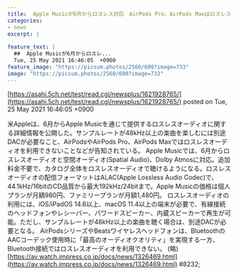 ```yaml
---
title:  Apple Musicが6月からロスレス対応　AirPods Pro、AirPods Maxはロスレス非対応  
categories:
- news
excerpt: |
  
feature_text: |
  ##  Apple Musicが6月からロスレ...
  Tue, 25 May 2021 16:46:05  +0900
feature_image: "https://picsum.photos/2560/600?image=733"
image: "https://picsum.photos/2560/600?image=733"
---
```


[https://asahi.5ch.net/test/read.cgi/newsplus/1621928765/](https://asahi.5ch.net/test/read.cgi/newsplus/1621928765/)
posted on Tue, 25 May 2021 16:46:05  +0900

<!--more-->

米Appleは、6月からApple Musicを通じて提供するロスレスオーディオに関する詳細情報を公開した。サンプルレートが48kHz以上の楽曲を楽しむには別途DACが必要なこと、AirPodsやAirPods Pro、AirPods Maxではロスレスオーディオを利用できないことなどが告知されている。 Apple Musicでは、6月からロスレスオーディオと空間オーディオ(Spatial Audio)、Dolby Atmosに対応。追加料金不要で、カタログ全体をロスレスオーディオで聴けるようになる。ロスレスオーディオの配信フォーマットはALAC(Apple Lossless Audio Codec)で、44.1kHz/16bitのCD品質から最大192kHz/24bitまで。Apple Musicの価格は個人プランが月額980円、ファミリープランが月額1,480円。 ロスレスオーディオの利用には、iOS/iPadOS 14.6以上、macOS 11.4以上の端末が必要で、有線接続のヘッドフォンやレシーバー、パワードスピーカー、内蔵スピーカーで再生が可能。ただし、サンプルレートが48kHz以上の楽曲を聴く場合は、別途DACが必要となる。 AirPodsシリーズやBeatsワイヤレスヘッドフォンは、BluetoothのAACコーデック使用時に「最高のオーディオクオリティ」を実現する一方、Bluetooth接続ではロスレスオーディオを利用できない。 (略) [https://av.watch.impress.co.jp/docs/news/1326469.html](https://av.watch.impress.co.jp/docs/news/1326469.html) #8232;
